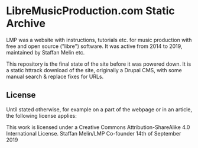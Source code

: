 # LibreMusicProduction.com Static Archive

LMP was a website with instructions, tutorials etc. for music production with free and open source ("libre") software.
It was active from 2014 to 2019, maintained by Staffan Melin etc.

This repository is the final state of the site before it was powered down.
It is a static httrack download of the site, originally a Drupal CMS, with some manual search & replace fixes for URLs.

## License

Until stated otherwise, for example on a part of the webpage or in an article, the following license applies:

This work is licensed under a Creative Commons Attribution-ShareAlike 4.0 International License.
Staffan Melin/LMP Co-founder
14th of September 2019
